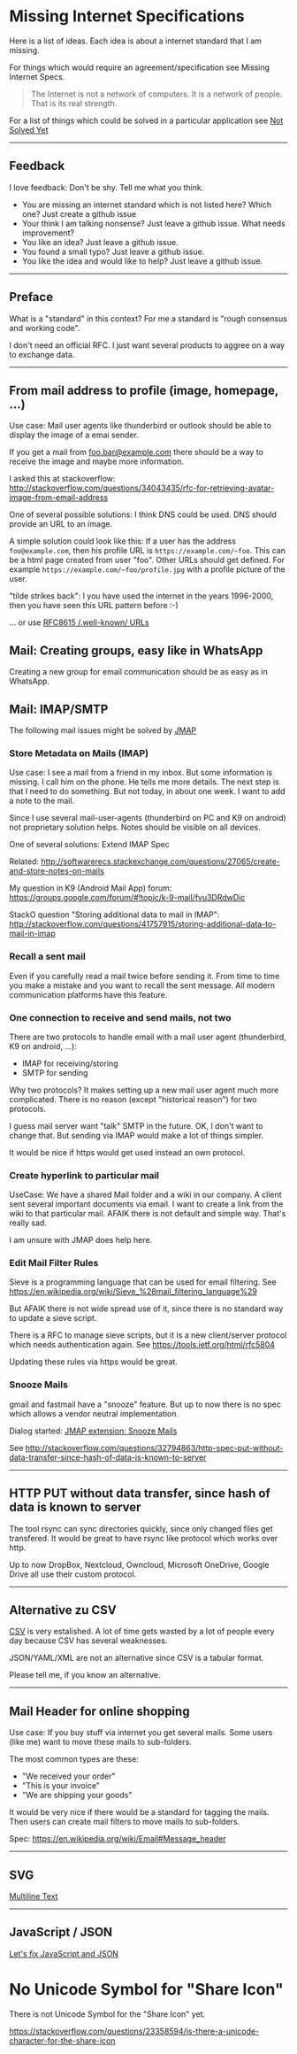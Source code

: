 # Missing Internet Specifications


Here is a list of ideas. Each idea is about a internet standard that I am missing.

For things which would require an agreement/specification see Missing Internet Specs.

> The Internet is not a network of computers. It is a network of people. That is its real strength. 

For a list of things which could be solved in a particular application see [Not Solved Yet](https://github.com/guettli/not-solved-yet)

***

## Feedback

I love feedback: Don't be shy. Tell me what you think.

 * You are missing an internet standard which is not listed here? Which one? Just create a github issue
 * Your think I am talking nonsense? Just leave a github issue. What needs improvement?
 * You like an idea? Just leave a github issue. 
 * You found a small typo? Just leave a github issue.
 * You like the idea and would like to help? Just leave a github issue.
 
***
## Preface

What is a "standard" in this context? For me a standard is "rough consensus and working code".

I don't need an official RFC. I just want several products to aggree on a way to exchange data.

***
## From mail address to profile (image, homepage, ...)

Use case: Mail user agents like thunderbird or outlook should be able to display the image of a emai sender.

If you get a mail from foo.bar@example.com there should be a way to receive the image and maybe more information.

I asked this at stackoverflow: http://stackoverflow.com/questions/34043435/rfc-for-retrieving-avatar-image-from-email-address

One of several possible solutions: I think DNS could be used. DNS should provide an URL to an image.

A simple solution could look like this: If a user has the address `foo@example.com`, then his profile URL is `https://example.com/~foo`. This can be a html page created from user "foo". Other URLs should get defined. For example `https://example.com/~foo/profile.jpg` with a profile picture of the user.

"tilde strikes back": I you have used the internet in the years 1996-2000, then you have seen this URL pattern before :-)

... or use [RFC8615 /.well-known/ URLs](https://en.wikipedia.org/wiki/List_of_/.well-known/_services_offered_by_webservers)

## Mail: Creating groups, easy like in WhatsApp

Creating a new group for email communication should be as easy as in
WhatsApp.

## Mail: IMAP/SMTP

The following mail issues might be solved by [JMAP](https://github.com/jmapio/jmap)

### Store Metadata on Mails (IMAP)


Use case: I see a mail from a friend in my inbox. But some information is missing. I call him on the phone. He tells me more details. The next step is that I need to do something. But not today, in about one week. I want to add a note to the mail.

Since I use several mail-user-agents (thunderbird on PC and K9 on android) not proprietary solution helps. Notes should be visible on all devices.

One of several solutions: Extend IMAP Spec

Related: http://softwarerecs.stackexchange.com/questions/27065/create-and-store-notes-on-mails

My question in K9 (Android Mail App) forum: https://groups.google.com/forum/#!topic/k-9-mail/fvu3DRdwDic

StackO question "Storing additional data to mail in IMAP": http://stackoverflow.com/questions/41757915/storing-additional-data-to-mail-in-imap


### Recall a sent mail

Even if you carefully read a mail twice before sending it. From time to time you make a mistake and you want
to recall the sent message. All modern communication platforms have this feature.

### One connection to receive and send mails, not two

There are two protocols to handle email with a mail user agent (thunderbird, K9 on android, ...):

 * IMAP for receiving/storing
 * SMTP for sending
 
Why two protocols? It makes setting up a new mail user agent much more complicated. There is no reason (except "historical reason") for two protocols. 

I guess mail server want "talk" SMTP in the future. OK, I don't want to change that. But sending via IMAP would make a lot of things simpler.

It would be nice if https would get used instead an own protocol.

### Create hyperlink to particular mail

UseCase: We have a shared Mail folder and a wiki in our company. A client sent several important documents via email. I want to create a link from the wiki to that particular mail. AFAIK there is not default and simple way. That's really sad.

I am unsure with JMAP does help here.

### Edit Mail Filter Rules

Sieve is a programming language that can be used for email filtering. See https://en.wikipedia.org/wiki/Sieve_%28mail_filtering_language%29

But AFAIK there is not wide spread use of it, since there is no standard way to update a sieve script.

There is a RFC to manage sieve scripts, but it is a new client/server protocol which needs authentication again. See https://tools.ietf.org/html/rfc5804


Updating these rules via https would be great.

### Snooze Mails

gmail and fastmail have a "snooze" feature. But up to now there is no spec which allows a vendor neutral implementation.

Dialog started: [JMAP extension: Snooze Mails](https://github.com/jmapio/jmap/issues/301)


See http://stackoverflow.com/questions/32794863/http-spec-put-without-data-transfer-since-hash-of-data-is-known-to-server

***
## HTTP PUT without data transfer, since hash of data is known to server

The tool rsync can sync directories quickly, since only changed files get transfered. It would be great to have rsync like protocol which works over http.

Up to now DropBox, Nextcloud, Owncloud, Microsoft OneDrive, Google Drive all use their custom protocol.

***
## Alternative zu CSV

[CSV](https://en.wikipedia.org/wiki/Comma-separated_values) is very estalished. A lot of time gets wasted by a lot of people every day because CSV has several weaknesses.

JSON/YAML/XML are not an alternative since CSV is a tabular format.

Please tell me, if you know an alternative.

***
## Mail Header for online shopping

Use case: If you buy stuff via internet you get several mails. Some users (like me) want to move these mails to sub-folders.


The most common types are these:

  * "We received your order"
  * "This is your invoice"
  * "We are shipping your goods"

It would be very nice if there would be a standard for tagging the mails.
Then users can create mail filters to move mails to sub-folders.

Spec: https://en.wikipedia.org/wiki/Email#Message_header

***
## SVG
[Multiline Text](https://stackoverflow.com/questions/58750651/multiline-text-in-svg)

***
## JavaScript / JSON

[Let's fix JavaScript and JSON](https://github.com/guettli/lets-fix-js)

# No Unicode Symbol for "Share Icon"

There is not Unicode Symbol for the "Share Icon" yet.

https://stackoverflow.com/questions/23358594/is-there-a-unicode-character-for-the-share-icon


